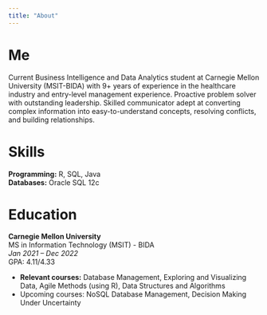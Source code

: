 ```yaml
---
title: "About"
---
```

# Me

Current Business Intelligence and Data Analytics student at Carnegie Mellon University (MSIT-BIDA) with 9+ years of experience in the healthcare industry and entry-level management experience. Proactive problem solver with outstanding leadership. Skilled communicator adept at converting complex information into easy-to-understand concepts, resolving conflicts, and building relationships.

# Skills

**Programming:** R, SQL, Java  
**Databases:** Oracle SQL 12c

# Education

**Carnegie Mellon University**  
MS in Information Technology (MSIT) -  BIDA  
*Jan 2021 – Dec 2022*  
GPA: 4.11/4.33   
- **Relevant courses:** Database Management, Exploring and Visualizing Data, Agile Methods (using R), Data Structures and Algorithms  
- Upcoming courses: NoSQL Database Management, Decision Making Under Uncertainty
